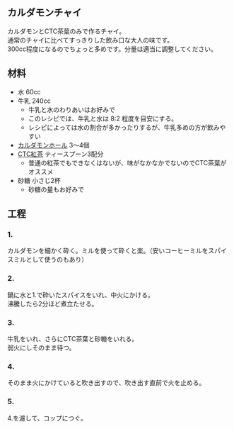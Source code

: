 カルダモンチャイ
--

カルダモンとCTC茶葉のみで作るチャイ。  
通常のチャイに比べてすっきりした飲み口な大人の味です。  
300cc程度になるのでちょっと多めです。分量は適当に調整してください。

材料
--

* 水 60cc
* 牛乳 240cc
  * 牛乳と水のわりあいはお好みで
  * このレシピでは、牛乳と水は 8:2 程度を目安にする。
  * レシピによっては水の割合が多かったりするが、牛乳多めの方が飲みやすい
* [カルダモンホール](https://www.amazon.co.jp/GABAN-%E3%82%AE%E3%83%A3%E3%83%90%E3%83%B3-%E3%82%AB%E3%83%AB%E3%83%80%E3%83%A2%E3%83%B3-%E3%83%9B%E3%83%BC%E3%83%AB-13g/dp/B00BBVVUE2/ref=as_li_ss_tl?ie=UTF8&qid=1519214819&sr=8-7&keywords=%E3%82%AB%E3%83%AB%E3%83%80%E3%83%A2%E3%83%B3%E3%83%9B%E3%83%BC%E3%83%AB&linkCode=ll1&tag=dotdisc06-22&linkId=ef074cf5278e866c3f2ef9d0326fd64b) 3〜4個
* [CTC紅茶](https://www.mayabazaar.net/jp/assam-tea-250g.html) ティースプーン3配分
  * 普通の紅茶でもできなくはないが、味がなかなかでないのでCTC茶葉がオススメ
* 砂糖 小さじ2杯
  * 砂糖の量もお好みで

工程
--

### 1.

カルダモンを細かく砕く。ミルを使って砕くと楽。（安いコーヒーミルをスパイスミルとして使うのもあり）

### 2.

鍋に水と1.で砕いたスパイスをいれ、中火にかける。  
沸騰したら2分ほど煮立たせる。

### 3.

牛乳をいれ、さらにCTC茶葉と砂糖をいれる。  
弱火にしそのまま待つ。

### 4.

そのまま火にかけていると吹き出すので、吹き出す直前で火を止める。

### 5.

4.を濾して、コップにつぐ。
